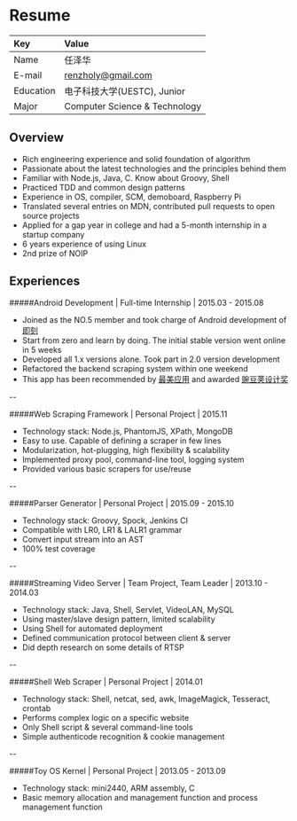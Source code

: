 Resume
====
|Key|Value|
|:--|:--|
|Name|任泽华|
|E-mail|[renzholy@gmail.com](mailto:renzholy@gmail.com)|
|Education|电子科技大学(UESTC), Junior|
|Major|Computer Science & Technology|

Overview
----
- Rich engineering experience and solid foundation of algorithm
- Passionate about the latest technologies and the principles behind them
- Familiar with Node.js, Java, C. Know about Groovy, Shell
- Practiced TDD and common design patterns
- Experience in OS, compiler, SCM, demoboard, Raspberry Pi
- Translated several entries on MDN, contributed pull requests to open source projects
- Applied for a gap year in college and had a 5-month internship in a startup company
- 6 years experience of using Linux
- 2nd prize of NOIP

Experiences
----
#####Android Development | Full-time Internship | 2015.03 - 2015.08
- Joined as the NO.5 member and took charge of Android development of [即刻](http://jike.ruguoapp.com)
- Start from zero and learn by doing. The initial stable version went online in 5 weeks
- Developed all 1.x versions alone. Took part in 2.0 version development
- Refactored the backend scraping system within one weekend
- This app has been recommended by [最美应用](http://zuimeia.com/app/2879/) and awarded [豌豆荚设计奖](http://www.wandoujia.com/award/blog/com.ruguoapp.jike)

--

#####Web Scraping Framework | Personal Project | 2015.11
- Technology stack: Node.js, PhantomJS, XPath, MongoDB
- Easy to use. Capable of defining a scraper in few lines
- Modularization, hot-plugging, high flexibility & scalability
- Implemented proxy pool, command-line tool, logging system
- Provided various basic scrapers for use/reuse

--

#####Parser Generator | Personal Project | 2015.09 - 2015.10
- Technology stack: Groovy, Spock, Jenkins CI
- Compatible with LR0, LR1 & LALR1 grammar
- Convert input stream into an AST
- 100% test coverage

--

#####Streaming Video Server | Team Project, Team Leader | 2013.10 - 2014.03
- Technology stack: Java, Shell, Servlet, VideoLAN, MySQL
- Using master/slave design pattern, limited scalability
- Using Shell for automated deployment
- Defined communication protocol between client & server
- Did depth research on some details of RTSP

--

#####Shell Web Scraper | Personal Project | 2014.01
- Technology stack: Shell, netcat, sed, awk, ImageMagick, Tesseract, crontab
- Performs complex logic on a specific website
- Only Shell script & several command-line tools
- Simple authenticode recognition & cookie management

--

#####Toy OS Kernel | Personal Project | 2013.05 - 2013.09
- Technology stack: mini2440, ARM assembly, C
- Basic memory allocation and management function and process management function